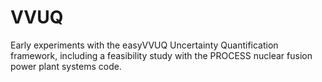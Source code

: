 # VVUQ
Early experiments with the easyVVUQ Uncertainty Quantification framework, including a feasibility study with the PROCESS nuclear fusion power plant systems code.